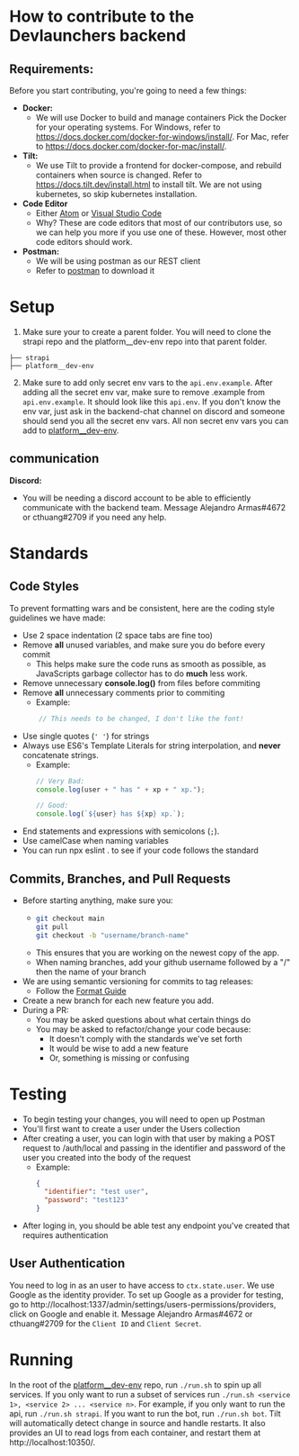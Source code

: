 # How to contribute to the Devlaunchers backend

## Requirements:
Before you start contributing, you're going to need a few things:
- **Docker:**
    - We will use Docker to build and manage containers
      Pick the Docker for your operating systems.
      For Windows, refer to https://docs.docker.com/docker-for-windows/install/.
      For Mac, refer to https://docs.docker.com/docker-for-mac/install/.
- **Tilt:**
    - We use Tilt to provide a frontend for docker-compose, and rebuild containers when source is changed.
      Refer to https://docs.tilt.dev/install.html to install tilt.
      We are not using kubernetes, so skip kubernetes installation.
- **Code Editor**
    - Either [Atom](https://atom.io/) or [Visual Studio Code](https://code.visualstudio.com/)
    - Why? These are code editors that most of our contributors use, so we can help you more
      if you use one of these. However, most other code editors should work.
- **Postman:**
    - We will be using postman as our REST client
    - Refer to [postman](https://www.postman.com/downloads/) to download it

# Setup

1. Make sure your to create a parent folder. You will need to clone the strapi repo and the
platform__dev-env repo into that parent folder.
```
├── strapi
├── platform__dev-env
```

2. Make sure to add only secret env vars to the `api.env.example`. After adding all the secret env var,
make sure to remove .example from `api.env.example`. It should look like this `api.env`.
If you don't know the env var, just ask in the backend-chat channel on discord and someone
should send you all the secret env vars. All non secret env vars you can add to [platform__dev-env]( https://github.com/dev-launchers/platform__dev-env/blob/main/docker-compose-strapi.yaml#L5.).

## communication
**Discord:**
  - You will be needing a discord account to be able to efficiently
    communicate with the backend team. Message Alejandro Armas#4672 or cthuang#2709
    if you need any help.

# Standards

## Code Styles
To prevent formatting wars and be consistent, here are the coding style guidelines we have made:
- Use 2 space indentation (2 space tabs are fine too)
- Remove **all** unused variables, and make sure you do before every commit
    - This helps make sure the code runs as smooth as possible, as JavaScripts garbage collector has to do **much** less work.
- Remove unnecessary **console.log()** from files before commiting
- Remove **all** unnecessary comments prior to commiting
    - Example:
    ```js
        // This needs to be changed, I don't like the font!
    ```
- Use single quotes (`' '`) for strings
- Always use ES6's Template Literals for string interpolation, and **never** concatenate strings.
    - Example:
      ```js
      // Very Bad:
      console.log(user + " has " + xp + " xp.");

      // Good:
      console.log(`${user} has ${xp} xp.`);
      ```
- End statements and expressions with semicolons (`;`).
- Use camelCase when naming variables
- You can run npx eslint . to see if your code follows the standard

## Commits, Branches, and Pull Requests
- Before starting anything, make sure you:
    - ```bash
      git checkout main
      git pull
      git checkout -b "username/branch-name"
      ```
    - This ensures that you are working on the newest copy of the app.
    - When naming branches, add your github username followed by a "/" then the name of your branch
- We are using semantic versioning for commits to tag releases:
    - Follow the [Format Guide](https://github.com/semantic-release/semantic-release#commit-message-format)
- Create a new branch for each new feature you add.
- During a PR:
    - You may be asked questions about what certain things do
    - You may be asked to refactor/change your code because:
        - It doesn't comply with the standards we've set forth
        - It would be wise to add a new feature
        - Or, something is missing or confusing

# Testing
- To begin testing your changes, you will need to open up Postman
- You'll first want to create a user under the Users collection
- After creating a user, you can login with that user by making a
  POST request to /auth/local and passing in the identifier and password
  of the user you created into the body of the request
  - Example:
    ```json
    {
      "identifier": "test user",
      "password": "test123"
    }
    ```
- After loging in, you should be able test any endpoint you've created that requires authentication

## User Authentication
You need to log in as an user to have access to `ctx.state.user`. We use Google as the identity provider.
To set up Google as a provider for testing, go to http://localhost:1337/admin/settings/users-permissions/providers, click on Google and enable it. Message Alejandro Armas#4672 or cthuang#2709 for the `Client ID` and `Client Secret`. 


# Running
In the root of the [platform__dev-env](https://github.com/dev-launchers/platform__dev-env) repo, run `./run.sh` to spin up all services.
If you only want to run a subset of services run `./run.sh <service 1>, <service 2> ... <service n>`.
For example, if you only want to run the api, run `./run.sh strapi`. If you want to run the bot, run `./run.sh bot`.
Tilt will automatically detect change in source and handle restarts.
It also provides an UI to read logs from each container, and restart them at http://localhost:10350/.